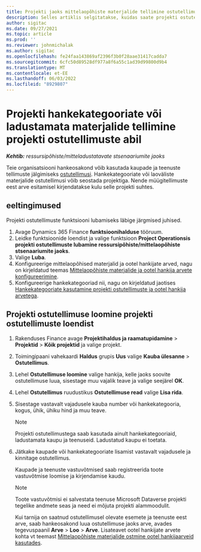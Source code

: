 ```yaml
---
title: Projekti jaoks mittelaopõhiste materjalide tellimine ostutellimusi kasutades
description: Selles artiklis selgitatakse, kuidas saate projekti ostutellimuste abil tellida projekti jaoks ladustamata materjale.
author: sigitac
ms.date: 09/27/2021
ms.topic: article
ms.prod: ''
ms.reviewer: johnmichalak
ms.author: sigitac
ms.openlocfilehash: fe24faa143869af2396f3b0f28aae31417cadda7
ms.sourcegitcommit: 6cfc50d89528df977a8f6a55c1ad39d99800d9b4
ms.translationtype: MT
ms.contentlocale: et-EE
ms.lasthandoff: 06/03/2022
ms.locfileid: "8929807"
---
```

# <a name="order-procurement-categories-or-non-stocked-materials-for-a-project-using-project-purchase-orders"></a>Projekti hankekategooriate või ladustamata materjalide tellimine projekti ostutellimuste abil

_**Kehtib:** ressursipõhiste/mitteladustatavate stsenaariumite jaoks_

Teie organisatsiooni hankeosakond võib kasutada kaupade ja teenuste tellimuste jälgimiseks [ostutellimusi](/dynamics365/supply-chain/procurement/purchase-order-overview). Hankekategooriate või laoväliste materjalide ostutellimusi võib seostada projektiga. Nende müügitellimuste eest arve esitamisel kirjendatakse kulu selle projekti suhtes.

## <a name="prerequisites"></a>eeltingimused
Projekti ostutellimuste funktsiooni lubamiseks läbige järgmised juhised.

1. Avage Dynamics 365 Finance **funktsioonihalduse** tööruum.
2. Leidke funktsioonide loendist ja valige funktsioon **Project Operationsis projekti ostutellimuste lubamine ressursipõhiste/mittelaopõhiste stsenaariumite jaoks**.
3. Valige **Luba**.
4. Konfigureerige mittelaopõhised materjalid ja ootel hankijate arved, nagu on kirjeldatud teemas [Mittelaopõhiste materjalide ja ootel hankija arvete konfigureerimine](configure-materials-nonstocked.md).
5. Konfigureerige hankekategooriad nii, nagu on kirjeldatud jaotises [Hankekategooriate kasutamine projekti ostutellimuste ja ootel hankija arvetega](configure-procurement-categories.md).

## <a name="create-a-project-purchase-order-from-the-project-purchase-order-list"></a>Projekti ostutellimuse loomine projekti ostutellimuste loendist

1. Rakenduses Finance avage **Projektihaldus ja raamatupidamine** > **Projektid** > **Kõik projektid** ja valige projekt.
2. Toimingipaani vahekaardi **Haldus** grupis **Uus** valige **Kauba ülesanne** > **Ostutellimus**.
3. Lehel **Ostutellimuse loomine** valige hankija, kelle jaoks soovite ostutellimuse luua, sisestage muu vajalik teave ja valige seejärel **OK**.
4. Lehel **Ostutellimus** ruudustikus **Ostutellimuse read** valige **Lisa rida**.
5. Sisestage vastavalt vajadusele kauba number või hankekategooria, kogus, ühik, ühiku hind ja muu teave.

    > [!NOTE]
    > Projekti ostutellimustega saab kasutada ainult hankekategooriaid, ladustamata kaupu ja teenuseid. Ladustatud kaupu ei toetata.

6. Jätkake kaupade või hankekategooriate lisamist vastavalt vajadusele ja kinnitage ostutellimus.

    Kaupade ja teenuste vastuvõtmised saab registreerida toote vastuvõtmise loomise ja kirjendamise kaudu.

    > [!NOTE]
    > Toote vastuvõtmisi ei salvestata teenuse Microsoft Dataverse projekti tegelike andmete seas ja need ei mõjuta projekti alammoodulit.

    Kui tarnija on saatnud ostutellimusel olevate esemete ja teenuste eest arve, saab hankeosakond luua ostutellimuse jaoks arve, avades tegevuspaanil **Arve** > **Loo** > **Arve**. Lisateavet ootel hankijate arvete kohta vt teemast [Mittelaopõhiste materjalide ostmine ootel hankijaarveid kasutades](pending-vendor-invoices.md).

